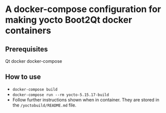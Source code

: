 # A docker-compose configuration for making yocto Boot2Qt docker containers

## Prerequisites

Qt
docker
docker-compose

## How to use

 * `docker-compose build`
 * `docker-compose run --rm yocto-5.15.17-build`
 * Follow further instructions shown when in container.
   They are stored in the `/yoctobuild/README.md` file.
